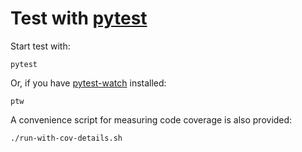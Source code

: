 # Test with [pytest](https://docs.pytest.org)

Start test with:

```shell
pytest
```

Or, if you have [pytest-watch](https://pypi.org/project/pytest-watch) installed:

```shell
ptw
```

A convenience script for measuring code coverage is also provided:

```shell
./run-with-cov-details.sh
```
